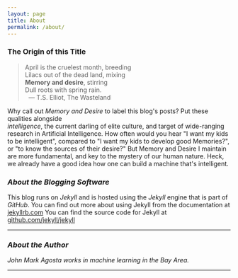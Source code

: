 ```yaml
---
layout: page
title: About
permalink: /about/
---
```



### The Origin of this Title

> April is the cruelest month, breeding  
> Lilacs out of the dead land, mixing  
> __Memory and desire__, stirring  
> Dull roots with spring rain.  
>	 &nbsp;&nbsp;&mdash; T.S. Elliot, The Wasteland  

Why call out  _Memory and Desire_ to label this blog's posts? 
Put these qualities alongside  
_intelligence_, the current darling of elite culture, and target of
wide-ranging
research in Artificial Intelligence. How
often would you hear "I want my kids to be intelligent", compared to
"I want my kids to develop good Memories?", or "to know the sources of
their desire?"  But Memory and
Desire I maintain are more fundamental, and key to the mystery of our human nature.  Heck, we
already have a good idea how one can build a machine that's intelligent.

### _About the Blogging Software_

This blog runs on _Jekyll_ and is hosted using the _Jekyll_ engine
that is part of  _GitHub_.
You can find out more about using Jekyll from the 
documentation at [jekyllrb.com](http://jekyllrb.com/)
You can find the source code for Jekyll at
[github.com/jekyll/jekyll](https://github.com/jekyll/jekyll)

<hr/>

### _About the Author_

*John Mark Agosta works in machine learning in the Bay Area.*
<hr/>
